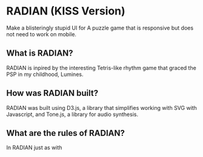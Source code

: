 RADIAN (KISS Version)
===========
Make a blisteringly stupid UI for A puzzle game that is responsive but does not need to work on mobile.

## What is RADIAN?
RADIAN is inpired by the interesting Tetris-like rhythm game that graced the PSP in my childhood, Lumines. 

## How was RADIAN built?
RADIAN was built using D3.js, a library that simplifies working with SVG with Javascript, and Tone.js, a library for audio synthesis.

## What are the rules of RADIAN?
In RADIAN just as with

